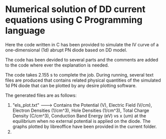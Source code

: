 # Numerical solution of DD current equations using C Programming language
Here the code written in C has been provided to simulate the IV curve of a one-dimensional (1d) abrupt PN diode based on DD model.

The code has been devided to several parts and the comments are added to the code where ever the explanation is needed.

The code takes 2.155 s to complete the job. During running, several text files are produced that contains related physical quantities of the simulated 1d PN diode that can be plotted by any desire plotting software. 

The generated files are as follows:

1) "els_plot.txt"     --->     Contains the Potential (V), Electric Field (V/cm), Electron Densities (1/cm^3), Hole Densities (1/cm^3), Total Charge Density (C/cm^3),	Conduction Band Energy (eV) vs x (um) at the equilibrium when no external potential is applied on the diode. The graphs plotted by libreoffice have been provided in the current folder. 
2) 
